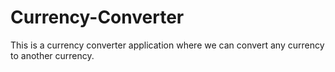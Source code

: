 # Currency-Converter
This is a currency converter application where we can convert any currency to another currency.
